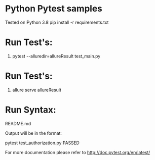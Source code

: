 Python Pytest samples
==============

Tested on Python 3.8
pip install -r requirements.txt

# Run Test's:
1) pytest --alluredir=allureResult test_main.py

# Run Test's:
1) allure serve allureResult

# Run Syntax:
README.md

Output will be in the format:

pytest test_authorization.py PASSED  

For more documentation please refer to http://doc.pytest.org/en/latest/
